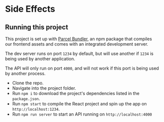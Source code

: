 # Side Effects

## Running this project

This project is set up with [Parcel Bundler](https://parceljs.org/), an npm package
that compiles our frontend assets and comes with an integrated development server.

The dev server runs on port `1234` by default, but will use another if `1234` is
being used by another application.

The API will only run on port `4000`, and will not work if this port is
being used by another process.

- Clone the repo.
- Navigate into the project folder.
- Run `npm i` to download the project's dependencies listed in the `package.json`.
- Run `npm start` to compile the React project and spin up the app on `http://localhost:1234`.
- Run `npm run server` to start an API running on `http://localhost:4000`
